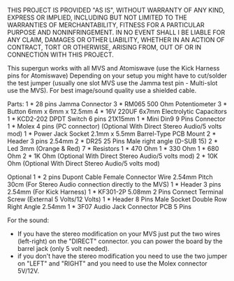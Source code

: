 THIS PROJECT IS PROVIDED "AS IS", WITHOUT WARRANTY OF ANY KIND, EXPRESS OR IMPLIED, INCLUDING BUT NOT LIMITED TO THE WARRANTIES OF MERCHANTABILITY, FITNESS FOR A PARTICULAR PURPOSE AND NONINFRINGEMENT. IN NO EVENT SHALL I BE LIABLE FOR ANY CLAIM, DAMAGES OR OTHER LIABILITY, WHETHER IN AN ACTION OF CONTRACT, TORT OR OTHERWISE, ARISING FROM, OUT OF OR IN CONNECTION WITH THIS PROJECT.

This supergun works with all MVS and Atomiswave (use the Kick Harness pins for Atomiswave)
Depending on your setup you might have to cut/solder the test jumper (usually one slot MVS use the Jamma test pin - Multi-slot use the MVS).
For best image/sound quality use a shielded cable.

Parts:
1 * 28 pins Jamma Connector
3 * RM065 500 Ohm Potentiometer
3 * Button 6mm x 6mm x 12.5mm
4 * 16V 220UF 6x7mm Electrolytic Capacitors
1 * KCD2-202 DPDT Switch 6 pins 21X15mm 
1 * Mini Din9 9 Pins Connector
1 * Molex 4 pins (PC connector) (Optional With Direct Stereo Audio/5 volts mod)
1 * Power Jack Socket 2.1mm x 5.5mm Barrel-Type PCB Mount
2 * Header 3 pins 2.54mm
2 * DR25 25 Pins Male right angle (D-SUB 15)
2 * Led 3mm (Orange & Red)
7 * Resistors
    1 * 470 Ohm
    1 * 330 Ohm
    1 * 680 Ohm
    2 * 1K Ohm (Optional With Direct Stereo Audio/5 volts mod)
    2 * 10K Ohm (Optional With Direct Stereo Audio/5 volts mod)

Optional
    1 * 2 pins Dupont Cable Female Connector Wire 2.54mm Pitch 30cm (For Stereo Audio connection directly to the MVS)
    1 * Header 3 pins 2.54mm (For Kick Harness)
    1 * KF301-2P 5.08mm 2 Pins Connect Terminal Screw (External 5 Volts/12 Volts)
    1 * Header 8 Pins Male Socket Double Row Right Angle 2.54mm
    1 * 3F07 Audio Jack Connector PCB 5 Pins 


For the sound:
- If you have the stereo modification on your MVS just put the two wires (left-right) on the "DIRECT" connector. you can power the board by the barrel jack (only 5 volt needed).
- if you don't have the stereo modification you need to use the two jumper on "LEFT" and "RIGHT" and you need to use the Molex connector 5V/12V.
